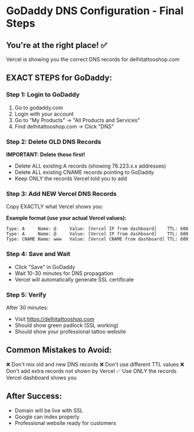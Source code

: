 # GoDaddy DNS Configuration - Final Steps

## You're at the right place! ✅
Vercel is showing you the correct DNS records for delhitattooshop.com

## EXACT STEPS for GoDaddy:

### Step 1: Login to GoDaddy
1. Go to godaddy.com
2. Login with your account
3. Go to "My Products" → "All Products and Services"
4. Find delhitattooshop.com → Click "DNS"

### Step 2: Delete OLD DNS Records
**IMPORTANT: Delete these first!**
- Delete ALL existing A records (showing 76.223.x.x addresses)
- Delete ALL existing CNAME records pointing to GoDaddy
- Keep ONLY the records Vercel told you to add

### Step 3: Add NEW Vercel DNS Records
Copy EXACTLY what Vercel shows you:

**Example format (use your actual Vercel values):**
```
Type: A     Name: @     Value: [Vercel IP from dashboard]    TTL: 600
Type: A     Name: @     Value: [Vercel IP from dashboard]    TTL: 600  
Type: CNAME Name: www   Value: [Vercel CNAME from dashboard] TTL: 600
```

### Step 4: Save and Wait
- Click "Save" in GoDaddy
- Wait 10-30 minutes for DNS propagation
- Vercel will automatically generate SSL certificate

### Step 5: Verify
After 30 minutes:
- Visit https://delhitattooshop.com
- Should show green padlock (SSL working)
- Should show your professional tattoo website

## Common Mistakes to Avoid:
❌ Don't mix old and new DNS records
❌ Don't use different TTL values
❌ Don't add extra records not shown by Vercel
✅ Use ONLY the records Vercel dashboard shows you

## After Success:
- Domain will be live with SSL
- Google can index properly
- Professional website ready for customers